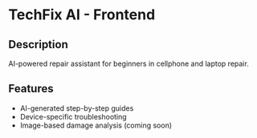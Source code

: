 # TechFix AI - Frontend

## Description
AI-powered repair assistant for beginners in cellphone and laptop repair.

## Features
- AI-generated step-by-step guides
- Device-specific troubleshooting
- Image-based damage analysis (coming soon)


